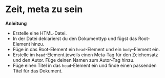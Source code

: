 # Zeit, meta zu sein

**Anleitung**
* Erstelle eine HTML-Datei.
* In der Datei deklarierst du den Dokumenttyp und fügst das Root-Element hinzu.
* Füge in das Root-Element ein `head`-Element und ein `body`-Element ein.
* Erstelle im `head`-Element jeweils einen Meta-Tag für den Zeichensatz und den Autor. Füge deinen Namen zum Autor-Tag hinzu.
* Füge einen Titel in das `head`-Element ein und finde einen passenden Titel für das Dokument.
